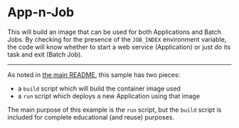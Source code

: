 # App-n-Job

This will build an image that can be used for both Applications and Batch Jobs.
By checking for the presence of the `JOB_INDEX` environment variable, the code
will know whether to start a web service (Application) or just do its task
and exit (Batch Job).

- - -

As noted in [the main README](../README.md), this sample has two pieces:

- a `build` script which will build the container image used
- a `run` script which deploys a new Application using that image

The main purpose of this example is the `run` script, but the `build`
script is included for complete educational (and reuse) purposes. 
